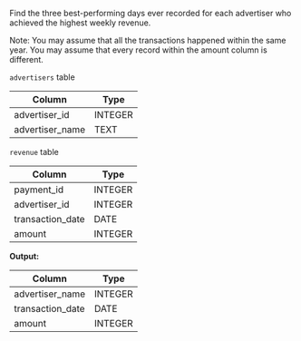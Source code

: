 ﻿Find the three best-performing days ever recorded for each advertiser who achieved the highest weekly revenue.

Note: You may assume that all the transactions happened within the same year. You may assume that every record within the amount column is different.

`advertisers`  table


|     Column      |  Type   |
|-----------------|---------|
| advertiser_id   | INTEGER |
| advertiser_name | TEXT    |



`revenue`  table


|      Column      |  Type   |
|------------------|---------|
| payment_id       | INTEGER |
| advertiser_id    | INTEGER |
| transaction_date | DATE    |
| amount           | INTEGER |



**Output:**


|      Column      |  Type   |
|------------------|---------|
| advertiser_name  | INTEGER |
| transaction_date | DATE    |
| amount           | INTEGER |



